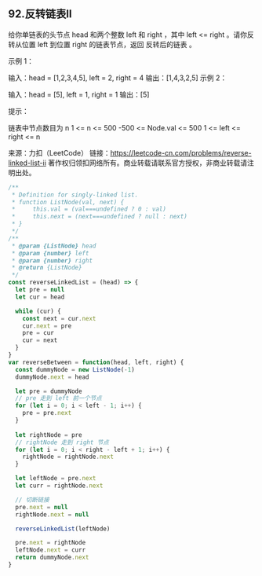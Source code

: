 ## 92.反转链表II

给你单链表的头节点 head 和两个整数 left 和 right ，其中 left <= right 。请你反转从位置 left 到位置 right 的链表节点，返回 反转后的链表 。
 

示例 1：


输入：head = [1,2,3,4,5], left = 2, right = 4
输出：[1,4,3,2,5]
示例 2：

输入：head = [5], left = 1, right = 1
输出：[5]
 

提示：

链表中节点数目为 n
1 <= n <= 500
-500 <= Node.val <= 500
1 <= left <= right <= n

来源：力扣（LeetCode）
链接：https://leetcode-cn.com/problems/reverse-linked-list-ii
著作权归领扣网络所有。商业转载请联系官方授权，非商业转载请注明出处。

```js
/**
 * Definition for singly-linked list.
 * function ListNode(val, next) {
 *     this.val = (val===undefined ? 0 : val)
 *     this.next = (next===undefined ? null : next)
 * }
 */
/**
 * @param {ListNode} head
 * @param {number} left
 * @param {number} right
 * @return {ListNode}
 */
const reverseLinkedList = (head) => {
  let pre = null
  let cur = head

  while (cur) {
    const next = cur.next
    cur.next = pre
    pre = cur
    cur = next
  }
}
var reverseBetween = function(head, left, right) {
  const dummyNode = new ListNode(-1)
  dummyNode.next = head

  let pre = dummyNode
  // pre 走到 left 前一个节点
  for (let i = 0; i < left - 1; i++) {
    pre = pre.next
  }
  
  let rightNode = pre
  // rightNode 走到 right 节点
  for (let i = 0; i < right - left + 1; i++) {
    rightNode = rightNode.next
  }

  let leftNode = pre.next
  let curr = rightNode.next

  // 切断链接
  pre.next = null
  rightNode.next = null

  reverseLinkedList(leftNode)

  pre.next = rightNode
  leftNode.next = curr
  return dummyNode.next
}
```